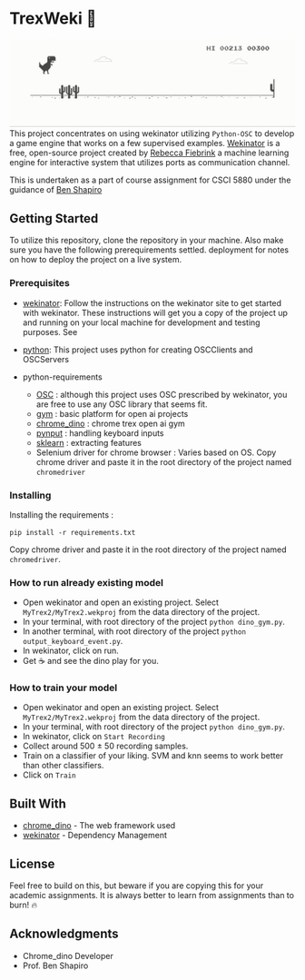 # TrexWeki 🦖

![Alt text](https://github.com/CUBoulder-2019Sp-IML4HCI/TrexWeki/blob/master/results/trex_auto.gif)
This project concentrates on using wekinator utilizing `Python-OSC` to develop a game engine that works on a few supervised examples. [Wekinator](http://www.wekinator.org/) is a free, open-source project created by [Rebecca Fiebrink](https://www.doc.gold.ac.uk/~mas01rf/homepage/) a machine learning engine for interactive system that utilizes ports as communication channel.

This is undertaken as a part of course assignment for CSCI 5880 under the guidance of [Ben Shapiro](https://www.colorado.edu/atlas/ben-shapiro)

## Getting Started

To utilize this repository, clone the repository in your machine. Also make sure you have the following prerequirements settled.
deployment for notes on how to deploy the project on a live system.

### Prerequisites

* [wekinator](http://www.wekinator.org/downloads/): Follow the instructions on the wekinator site to get started with wekinator. 
These instructions will get you a copy of the project up and running on your local machine for development and testing purposes. See 

* [python](https://www.python.org/download/releases/2.7/): This project uses python for creating OSCClients and OSCServers

* python-requirements

    * [OSC](http://www.wekinator.org/examples/#Python) : although this project uses OSC prescribed by wekinator, you are free to use any OSC library that seems fit.
    * [gym](https://gym.openai.com/) : basic platform for open ai projects
    * [chrome_dino](https://pypi.org/project/gym-chrome-dino/) : chrome trex open ai gym
    * [pynput](https://pypi.org/project/pynput/) : handling keyboard inputs
    * [sklearn](https://scikit-learn.org/stable/) : extracting features
    * Selenium driver for chrome browser : Varies based on OS. Copy chrome driver and paste it in the root directory of the project named `chromedriver`


### Installing

Installing the requirements :


```
pip install -r requirements.txt
```

Copy chrome driver and paste it in the root directory of the project named `chromedriver`.

### How to run already existing model
* Open wekinator and open an existing project. Select `MyTrex2/MyTrex2.wekproj` from the data directory of the project.
* In your terminal, with root directory of the project `python dino_gym.py`.
* In another terminal, with root directory of the project `python output_keyboard_event.py`.
* In wekinator, click on run. 
* Get ☕️ and see the dino play for you.

### How to train your model
* Open wekinator and open an existing project. Select `MyTrex2/MyTrex2.wekproj` from the data directory of the project.
* In your terminal, with root directory of the project `python dino_gym.py`.
* In wekinator, click on `Start Recording`
* Collect around 500 $\pm$ 50  recording samples.
* Train on a classifier of your liking. SVM and knn seems to work better than other classifiers.
* Click on `Train`


## Built With

* [chrome_dino](https://pypi.org/project/gym-chrome-dino/) - The web framework used
* [wekinator](http://www.wekinator.org/downloads/) - Dependency Management



## License

Feel free to build on this, but beware if you are copying this for your academic assignments. It is always better to learn from assignments than to burn! 🔥

## Acknowledgments

* Chrome_dino Developer
* Prof. Ben Shapiro 


